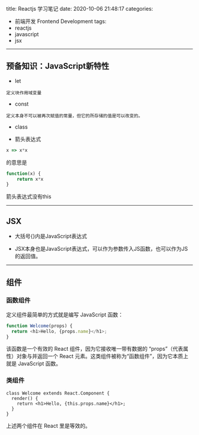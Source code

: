 title: Reactjs 学习笔记
date: 2020-10-06 21:48:17
categories:
- 前端开发 Frontend Development
tags:
- reactjs
- javascript
- jsx
---

## 预备知识：JavaScript新特性

* let

```
定义块作用域变量
```

* const

```
定义本身不可以被再次赋值的常量，但它的所存储的值是可以改变的。
```

* class

* 箭头表达式

```javaScript
x => x*x
```
的意思是 
```javaScript
function(x) { 
    return x*x
}
```
箭头表达式没有this

---

<!-- more -->

## JSX

* 大括号{}内是JavaScript表达式

* JSX本身也是JavaScript表达式，可以作为参数传入JS函数，也可以作为JS的返回值。

---

## 组件

### 函数组件

定义组件最简单的方式就是编写 JavaScript 函数：
```JavaScript
function Welcome(props) {
  return <h1>Hello, {props.name}</h1>;
}
```
该函数是一个有效的 React 组件，因为它接收唯一带有数据的 “props”（代表属性）对象与并返回一个 React 元素。这类组件被称为“函数组件”，因为它本质上就是 JavaScript 函数。

### 类组件

```JS
class Welcome extends React.Component {
  render() {
    return <h1>Hello, {this.props.name}</h1>;
  }
}
```

上述两个组件在 React 里是等效的。
